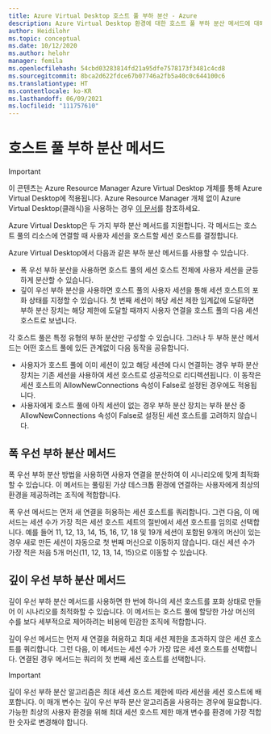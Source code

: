 ```yaml
---
title: Azure Virtual Desktop 호스트 풀 부하 분산 - Azure
description: Azure Virtual Desktop 환경에 대한 호스트 풀 부하 분산 메서드에 대해 알아봅니다.
author: Heidilohr
ms.topic: conceptual
ms.date: 10/12/2020
ms.author: helohr
manager: femila
ms.openlocfilehash: 54cbd03283814fd21a95dfe7578173f3481c4cd8
ms.sourcegitcommit: 8bca2d622fdce67b07746a2fb5a40c0c644100c6
ms.translationtype: HT
ms.contentlocale: ko-KR
ms.lasthandoff: 06/09/2021
ms.locfileid: "111757610"
---
```

# <a name="host-pool-load-balancing-methods"></a>호스트 풀 부하 분산 메서드

>[!IMPORTANT]
>이 콘텐츠는 Azure Resource Manager Azure Virtual Desktop 개체를 통해 Azure Virtual Desktop에 적용됩니다. Azure Resource Manager 개체 없이 Azure Virtual Desktop(클래식)을 사용하는 경우 [이 문서](./virtual-desktop-fall-2019/host-pool-load-balancing-2019.md)를 참조하세요.

Azure Virtual Desktop은 두 가지 부하 분산 메서드를 지원합니다. 각 메서드는 호스트 풀의 리소스에 연결할 때 사용자 세션을 호스트할 세션 호스트를 결정합니다.

Azure Virtual Desktop에서 다음과 같은 부하 분산 메서드를 사용할 수 있습니다.

- 폭 우선 부하 분산을 사용하면 호스트 풀의 세션 호스트 전체에 사용자 세션을 균등하게 분산할 수 있습니다.
- 깊이 우선 부하 분산을 사용하면 호스트 풀의 사용자 세션을 통해 세션 호스트의 포화 상태를 지정할 수 있습니다. 첫 번째 세션이 해당 세션 제한 임계값에 도달하면 부하 분산 장치는 해당 제한에 도달할 때까지 사용자 연결을 호스트 풀의 다음 세션 호스트로 보냅니다.

각 호스트 풀은 특정 유형의 부하 분산만 구성할 수 있습니다. 그러나 두 부하 분산 메서드는 어떤 호스트 풀에 있든 관계없이 다음 동작을 공유합니다.

- 사용자가 호스트 풀에 이미 세션이 있고 해당 세션에 다시 연결하는 경우 부하 분산 장치는 기존 세션을 사용하여 세션 호스트로 성공적으로 리디렉션됩니다. 이 동작은 세션 호스트의 AllowNewConnections 속성이 False로 설정된 경우에도 적용됩니다.
- 사용자에게 호스트 풀에 아직 세션이 없는 경우 부하 분산 장치는 부하 분산 중 AllowNewConnections 속성이 False로 설정된 세션 호스트를 고려하지 않습니다.

## <a name="breadth-first-load-balancing-method"></a>폭 우선 부하 분산 메서드

폭 우선 부하 분산 방법을 사용하면 사용자 연결을 분산하여 이 시나리오에 맞게 최적화할 수 있습니다. 이 메서드는 풀링된 가상 데스크톱 환경에 연결하는 사용자에게 최상의 환경을 제공하려는 조직에 적합합니다.

폭 우선 메서드는 먼저 새 연결을 허용하는 세션 호스트를 쿼리합니다. 그런 다음, 이 메서드는 세션 수가 가장 적은 세션 호스트 세트의 절반에서 세션 호스트를 임의로 선택합니다. 예를 들어 11, 12, 13, 14, 15, 16, 17, 18 및 19개 세션이 포함된 9개의 머신이 있는 경우 새로 만든 세션이 자동으로 첫 번째 머신으로 이동하지 않습니다. 대신 세션 수가 가장 적은 처음 5개 머신(11, 12, 13, 14, 15)으로 이동할 수 있습니다.

## <a name="depth-first-load-balancing-method"></a>깊이 우선 부하 분산 메서드

깊이 우선 부하 분산 메서드를 사용하면 한 번에 하나의 세션 호스트를 포화 상태로 만들어 이 시나리오를 최적화할 수 있습니다. 이 메서드는 호스트 풀에 할당한 가상 머신의 수를 보다 세부적으로 제어하려는 비용에 민감한 조직에 적합합니다.

깊이 우선 메서드는 먼저 새 연결을 허용하고 최대 세션 제한을 초과하지 않은 세션 호스트를 쿼리합니다. 그런 다음, 이 메서드는 세션 수가 가장 많은 세션 호스트를 선택합니다. 연결된 경우 메서드는 쿼리의 첫 번째 세션 호스트를 선택합니다.

>[!IMPORTANT]
>깊이 우선 부하 분산 알고리즘은 최대 세션 호스트 제한에 따라 세션을 세션 호스트에 배포합니다. 이 매개 변수는 깊이 우선 부하 분산 알고리즘을 사용하는 경우에 필요합니다. 가능한 최상의 사용자 환경을 위해 최대 세션 호스트 제한 매개 변수를 환경에 가장 적합한 숫자로 변경해야 합니다.